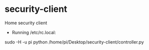 # security-client
Home security client

* Running
/etc/rc.local:

sudo -H -u pi python /home/pi/Desktop/security-client/controller.py
